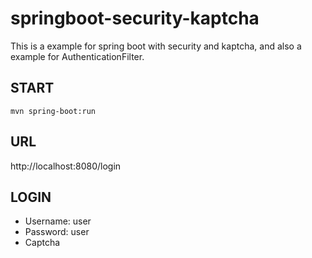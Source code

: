 # springboot-security-kaptcha
This is a example for spring boot with security and kaptcha, and also a example for AuthenticationFilter.

## START
`mvn spring-boot:run`

## URL
http://localhost:8080/login

## LOGIN
* Username: user
* Password: user
* Captcha